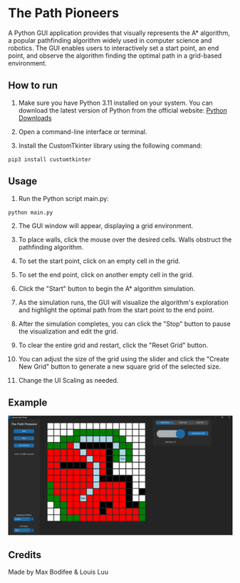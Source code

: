 # The Path Pioneers

A Python GUI application provides that visually represents the A* algorithm, a popular pathfinding algorithm widely used in computer science and robotics. The GUI enables users to interactively set a start point, an end point, and observe the algorithm finding the optimal path in a grid-based environment.

## How to run

1. Make sure you have Python 3.11 installed on your system. You can download the latest version of Python from the official website: [Python Downloads](https://www.python.org/downloads/)

2. Open a command-line interface or terminal.

3. Install the CustomTkinter library using the following command:
```
pip3 install customtkinter
```

## Usage

1. Run the Python script main.py:
```
python main.py
```
2. The GUI window will appear, displaying a grid environment.

3. To place walls, click the mouse over the desired cells. Walls obstruct the pathfinding algorithm.

4. To set the start point, click on an empty cell in the grid.

5. To set the end point, click on another empty cell in the grid.

6. Click the "Start" button to begin the A* algorithm simulation.

7. As the simulation runs, the GUI will visualize the algorithm's exploration and highlight the optimal path from the start point to the end point.

8. After the simulation completes, you can click the "Stop" button to pause the visualization and edit the grid.

9. To clear the entire grid and restart, click the "Reset Grid" button.

10. You can adjust the size of the grid using the slider and click the "Create New Grid" button to generate a new square grid of the selected size.

11. Change the UI Scaling as needed.

## Example
![Example of the GUI](./the_path_pioneers.png)

## Credits
Made by Max Bodifee & Louis Luu
